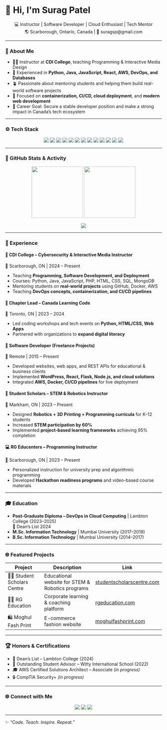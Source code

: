 # 👋 Hi, I'm Surag Patel

<p align="center">
💻 Instructor | Software Developer | Cloud Enthusiast | Tech Mentor <br>
🌎 Scarborough, Ontario, Canada | 📧 suragsp@gmail.com
</p>

---

### 🧠 About Me
- 👨‍🏫 Instructor at **CDI College**, teaching Programming & Interactive Media Design  
- 🧩 Experienced in **Python, Java, JavaScript, React, AWS, DevOps, and Databases**  
- 🪴 Passionate about mentoring students and helping them build real-world software projects  
- 🚀 Focused on **containerization, CI/CD, cloud deployment**, and **modern web development**  
- 🎯 Career Goal: Secure a stable developer position and make a strong impact in Canada’s tech ecosystem  

---

### ⚙️ Tech Stack

<p align="center">
  <img src="https://img.shields.io/badge/Python-3670A0?style=for-the-badge&logo=python&logoColor=ffdd54" />
  <img src="https://img.shields.io/badge/Java-ED8B00?style=for-the-badge&logo=java&logoColor=white" />
  <img src="https://img.shields.io/badge/JavaScript-F7DF1E?style=for-the-badge&logo=javascript&logoColor=black" />
  <img src="https://img.shields.io/badge/C++-00599C?style=for-the-badge&logo=c%2B%2B&logoColor=white" />
  <img src="https://img.shields.io/badge/HTML5-E34F26?style=for-the-badge&logo=html5&logoColor=white" />
  <img src="https://img.shields.io/badge/CSS3-1572B6?style=for-the-badge&logo=css3&logoColor=white" />
  <img src="https://img.shields.io/badge/React-20232A?style=for-the-badge&logo=react&logoColor=61DAFB" />
  <img src="https://img.shields.io/badge/Node.js-43853D?style=for-the-badge&logo=node.js&logoColor=white" />
  <img src="https://img.shields.io/badge/MySQL-005C84?style=for-the-badge&logo=mysql&logoColor=white" />
  <img src="https://img.shields.io/badge/MongoDB-4EA94B?style=for-the-badge&logo=mongodb&logoColor=white" />
  <img src="https://img.shields.io/badge/AWS-232F3E?style=for-the-badge&logo=amazonaws&logoColor=white" />
  <img src="https://img.shields.io/badge/Docker-2496ED?style=for-the-badge&logo=docker&logoColor=white" />
  <img src="https://img.shields.io/badge/GitHub_Actions-2088FF?style=for-the-badge&logo=github-actions&logoColor=white" />
</p>

---

### 🧩 GitHub Stats & Activity

<p align="center">
  <img src="https://github-readme-stats.vercel.app/api?username=suragsp&show_icons=true&theme=radical" height="165">
  <img src="https://github-readme-streak-stats.herokuapp.com/?user=suragsp&theme=radical" height="165">
</p>

<p align="center">
  <img src="https://github-profile-trophy.vercel.app/?username=suragsp&theme=radical&no-frame=true&row=1&column=6" />
</p>

---

### 💼 Experience

#### 🏫 CDI College – Cybersecurity & Interactive Media Instructor
📍 Scarborough, ON | 2024 – Present  
- Teaching **Programming, Software Development, and Deployment**  
- Courses: Python, Java, JavaScript, PHP, HTML, CSS, SQL, MongoDB  
- Mentoring students on **real-world projects** using GitHub, Docker, AWS  
- Teaching **DevOps concepts, containerization, and CI/CD pipelines**  

#### 🚀 Chapter Lead – Canada Learning Code
📍 Toronto, ON | 2023 – 2024  
- Led coding workshops and tech events on **Python, HTML/CSS, Web Apps**  
- Partnered with organizations to **expand digital literacy**  

#### 💼 Software Developer (Freelance Projects)
📍 Remote | 2015 – Present  
- Developed websites, web apps, and REST APIs for educational & business clients  
- Implemented **WordPress, React, Flask, Node.js, and cloud solutions**  
- Integrated **AWS, Docker, CI/CD pipelines** for live deployment  

#### 🤖 Student Scholars – STEM & Robotics Instructor
📍 Markham, ON | 2023 – Present  
- Designed **Robotics + 3D Printing + Programming curricula** for K–12 students  
- Increased **STEM participation by 60%**  
- Implemented **project-based learning frameworks** achieving 95% completion  

#### 💻 RG Educenters – Programming Instructor
📍 Scarborough, ON | 2023 – Present  
- Personalized instruction for university prep and algorithmic programming  
- Developed **Hackathon readiness programs** and video-based course materials  

---

### 🎓 Education

- **Post-Graduate Diploma – DevOps in Cloud Computing** | Lambton College (2023–2025)  
  🏅 Dean’s List 2024  
- **M.Sc. Information Technology** | Mumbai University (2017–2019)  
- **B.Sc. Information Technology** | Mumbai University (2014–2017)  

---

### 🌐 Featured Projects

| Project | Description | Link |
|---------|-------------|------|
| 🧑‍🎓 Student Scholars Centre | Educational website for STEM & Robotics programs | [studentscholarscentre.com](https://www.studentscholarscentre.com) |
| 🧑‍💼 RG Education | Corporate learning & coaching platform | [rgeducation.com](https://www.rgeducation.com) |
| 🛍️ Moghul Fash Print | E-commerce fashion website | [moghulfashprint.com](https://moghulfashprint.com) |

---

### 🏆 Honors & Certifications

- 🥇 Dean’s List – Lambton College (2024)  
- 🏅 Outstanding Student Advisor – Witty International School (2022)  
- 🎓 AWS Certified Solutions Architect – Associate *(in progress)*  
- 🔒 CompTIA Security+ *(in progress)*  

---

### 🌐 Connect with Me

<p align="center">
  <a href="mailto:suragsp@gmail.com"><img src="https://img.shields.io/badge/Gmail-D14836?logo=gmail&logoColor=white&style=for-the-badge"/></a>
  <a href="https://linkedin.com/in/suragsp"><img src="https://img.shields.io/badge/LinkedIn-0077B5?logo=linkedin&logoColor=white&style=for-the-badge"/></a>
  <a href="https://github.com/suragsp"><img src="https://img.shields.io/badge/GitHub-100000?logo=github&logoColor=white&style=for-the-badge"/></a>
</p>

---

✨ *“Code. Teach. Inspire. Repeat.”*
